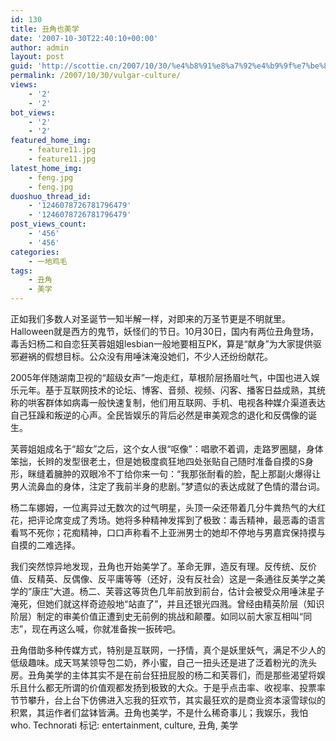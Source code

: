 ```yaml
---
id: 130
title: 丑角也美学
date: '2007-10-30T22:40:10+00:00'
author: admin
layout: post
guid: 'http://scottie.cn/2007/10/30/%e4%b8%91%e8%a7%92%e4%b9%9f%e7%be%8e%e5%ad%a6/'
permalink: /2007/10/30/vulgar-culture/
views:
    - '2'
    - '2'
bot_views:
    - '2'
    - '2'
featured_home_img:
    - feature11.jpg
    - feature11.jpg
latest_home_img:
    - feng.jpg
    - feng.jpg
duoshuo_thread_id:
    - '1246078726781796479'
    - '1246078726781796479'
post_views_count:
    - '456'
    - '456'
categories:
    - 一地鸡毛
tags:
    - 丑角
    - 美学
---
```


正如我们多数人对圣诞节一知半解一样，对即来的万圣节更是不明就里。Halloween就是西方的鬼节，妖怪们的节日。10月30日，国内有两位丑角登场，毒舌妇杨二和自恋狂芙蓉姐姐lesbian一般地要相互PK，算是“献身”为大家提供驱邪避祸的假想目标。公众没有用唾沫淹没她们，不少人还纷纷献花。

2005年伴随湖南卫视的“超级女声”一炮走红，草根阶层扬眉吐气，中国也进入娱乐元年。基于互联网技术的论坛、博客、音频、视频、闪客、播客日益成熟，其统称的哄客群体如病毒一般快速复制，他们用互联网、手机、电视各种媒介渠道表达自己狂躁和叛逆的心声。全民皆娱乐的背后必然是审美观念的退化和反偶像的诞生。

芙蓉姐姐成名于“超女”之后，这个女人很“呕像”：唱歌不着调，走路罗圈腿，身体笨拙，长辫的发型很老土，但是她极度疯狂地四处张贴自己随时准备自摸的S身形，眯缝着臃肿的双眼冷不丁给你来一句：“我那张耐看的脸，配上那副火爆得让男人流鼻血的身体，注定了我前半身的悲剧。”梦遗似的表达成就了色情的潜台词。

杨二车娜姆，一位离异过无数次的过气明星，头顶一朵还带着几分牛粪热气的大红花，把评论席变成了秀场。她将多种精神发挥到了极致：毒舌精神，最恶毒的语言看骂不死你；花痴精神，口口声称看不上亚洲男士的她却不停地与男嘉宾保持摸与自摸的二难选择。

我们突然惊异地发现，丑角也开始美学了。革命无罪，造反有理。反传统、反价值、反精英、反偶像、反平庸等等（还好，没有反社会）这是一条通往反美学之美学的”康庄”大道。杨二、芙蓉这等货色几年前放到前台，估计会被受众用唾沫星子淹死，但她们就这样奇迹般地“站直了”，并且还银光四溅。曾经由精英阶层（知识阶层）制定的审美价值正遭到史无前例的挑战和颠覆。如同以前大家互相叫“同志”，现在再这么喊，你就准备挨一扳砖吧。

丑角借助多种传媒方式，特别是互联网，一抒情，真个是妖里妖气，满足不少人的低级趣味。成天骂某领导包二奶，养小蜜，自己一扭头还是进了泛着粉光的洗头房。丑角美学的主体其实不是在前台狂扭屁股的杨二和芙蓉们，而是那些渴望将娱乐且什么都无所谓的价值观都发扬到极致的大众。于是乎点击率、收视率、投票率节节攀升，台上台下仿佛进入忘我的狂欢节，其实最狂欢的是商业资本滚雪球似的积累，其运作者们盆钵皆满。丑角也美学，不是什么稀奇事儿；我娱乐，我怕who.
Technorati 标记: entertainment, culture, 丑角, 美学
